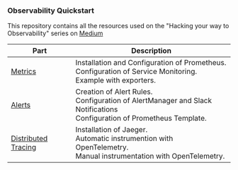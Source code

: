 ### Observability Quickstart

This repository contains all the resources used on the "Hacking your way to Observability" series on [Medium](https://jonbc.medium.com/)

| Part   | Description |
|--------|-------------|
| [Metrics](./part1) | Installation and Configuration of Prometheus. </br> Configuration of Service Monitoring. </br> Example with exporters.|
| [Alerts](./part2) | Creation of Alert Rules. </br> Configuration of AlertManager and Slack Notifications </br> Configuration of Prometheus Template.|
| [Distributed Tracing](./part3) | Installation of Jaeger. </br> Automatic instrumention with OpenTelemetry. </br> Manual instrumentation with OpenTelemetry.|